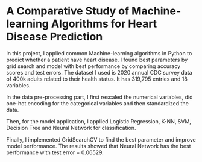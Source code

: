 # A Comparative Study of Machine-learning Algorithms for Heart Disease Prediction

In this project, I applied common Machine-learning algorithms in Python to predict whether a patient have heart disease. I found best parameters by grid search and model with best performance by comparing accuracy scores and test errors. The dataset I used is 2020 annual CDC survey data of 400k adults related to their health status. It has 319,795 entries and 18 variables.

In the data pre-processing part, I first rescaled the numerical variables, did one-hot encoding for the categorical variables and then standardized the data.

Then, for the model application, I applied Logistic Regression, K-NN, SVM, Decision Tree and Neural Network for classification.

Finally, I implemented GridSearchCV to find the best parameter and improve model performance. The results showed that Neural Network has the best performance with test error = 0.06529.
